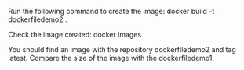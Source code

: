 Run the following command to create the image:
docker build -t dockerfiledemo2 .

Check the image created:
docker images

You should find an image with the repository dockerfiledemo2 and tag latest.
Compare the size of the image with the dockerfiledemo1.